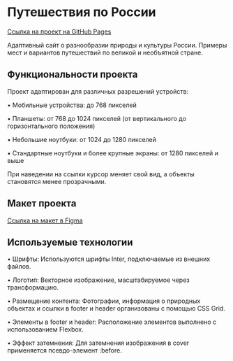 # Путешествия по России

[Ссылка на проект на GitHub Pages](https://sonya-check.github.io/russian-travel/)

Адаптивный сайт о разнообразии природы и культуры России. Примеры мест и вариантов путешествий по великой и необъятной стране.

## Функциональности проекта
Проект адаптирован для различных разрешений устройств:

• Мобильные устройства: до 768 пикселей

• Планшеты: от 768 до 1024 пикселей (от вертикального до горизонтального положения)

• Небольшие ноутбуки: от 1024 до 1280 пикселей

• Стандартные ноутбуки и более крупные экраны: от 1280 пикселей и выше

При наведении на ссылки курсор меняет свой вид, а объекты становятся менее прозрачными.

## Макет проекта

[Ссылка на макет в Figma](https://www.figma.com/file/5S2WSbEFL6awjVWJ0NWL8Q/Sprint-3_-Russia-_-desktop-mobile?node-id=28503%3A0)

## Используемые технологии
• Шрифты: Используются шрифты Inter, подключаемые из внешних файлов.

• Логотип: Векторное изображение, масштабируемое через трансформацию.

• Размещение контента: Фотографии, информация о природных объектах и ссылки в footer и header организованы с помощью CSS Grid.

• Элементы в footer и header: Расположение элементов выполнено с использованием Flexbox.

• Эффект затемнения: Для затемнения изображения в cover применяется псевдо-элемент :before.
